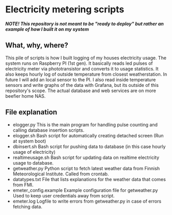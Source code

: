 # Electricity metering scripts

***NOTE! This repository is not meant to be "ready to deploy" but rather an example of how I built it on my system***

## What, why, where?

This pile of scripts is how I built logging of my houses electricity usage. The system runs on Raspberry PI (1st gen).
It basically reads led pulses of electricity meter via phototransistor and converts it to usage statistics.
It also keeps hourly log of outside temperature from closest weatherstation. In future I will add an local sensor to the PI.
I also read inside temperature sensors and write graphs of the data with Grafana, but its outside of this repository's scope.
The actual database and web services are on more beefier home NAS.

## File explanation

- elogger.py		This is the main program for handling pulse counting and calling database insertion scripts.
- elogger.sh		Bash script for automatically creating detached screen (Run at system boot)
- dbinsert.sh		Bash script for pushing data to database (in this case hourly usage of electricity)
- realtimeusage.sh	Bash script for updating data on realtime electricity usage to database.
- getweather.py		Python script to fetch latest weather data from Finnish Meteorological Institute. Called from crontab.
- datatypes.txt		File that lists explanations for the weather data that comes from FMI.
- emeter_config.example	Example configuration file for getweather.py Used to keep user credentials away from script.
- emeter.log		Logfile to write errors from getweather.py in case of errors fetching data.


